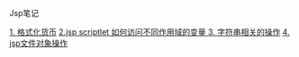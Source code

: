 Jsp笔记

[1. 格式化货币](1.md)
[2.jsp scriptlet 如何访问不同作用域的变量 ](2.md)
[3. 字符串相关的操作](3.md)
[4. jsp文件对象操作](4.md)

